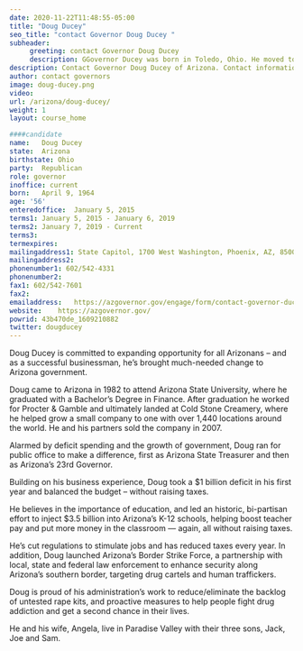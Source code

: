 ```yaml
---
date: 2020-11-22T11:48:55-05:00
title: "Doug Ducey"
seo_title: "contact Governor Doug Ducey "
subheader:
     greeting: contact Governor Doug Ducey 
     description: GGovernor Ducey was born in Toledo, Ohio. He moved to Arizona in 1982 to attend Arizona State University, where he graduated with a Bachelor of Science in Finance. He and his wife, Angela, live in Paradise Valley with their three sons, Jack, Joe and Sam. He is Arizona’s 23rd governor. Elected in 2014, and re-elected in 2018, Governor Ducey applied his experience from a successful career in business to bring much-needed change to Arizona government. Committed to investing in public education, Governor Ducey led a historic and bipartisan effort to invest $3.5 billion into K-12 schools in his first year, injecting more dollars into Arizona’s classrooms. With a focus on teacher pay, the governor also successfully championed the passage of legislation to increase teacher pay 20 percent by 2020. Governor Ducey cut regulations and simplified taxes to stimulate job creation and economic growth. He also prioritized public safety, creating the Arizona Border Strike Force, a statewide, multi-agency effort to combat border-related crime.
description: Contact Governor Doug Ducey of Arizona. Contact information for Doug Ducey includes his email address, phone number, and mailing address.
author: contact governors
image: doug-ducey.png
video:
url: /arizona/doug-ducey/
weight: 1
layout: course_home

####candidate
name:	Doug Ducey
state:	Arizona
birthstate: Ohio
party:	Republican
role: governor
inoffice: current
born:	April 9, 1964
age: '56'
enteredoffice:	January 5, 2015
terms1: January 5, 2015 - January 6, 2019
terms2: January 7, 2019 - Current
terms3: 
termexpires:	
mailingaddress1: State Capitol, 1700 West Washington, Phoenix, AZ, 85007
mailingaddress2:		
phonenumber1: 602/542-4331
phonenumber2:	
fax1: 602/542-7601
fax2: 
emailaddress:	https://azgovernor.gov/engage/form/contact-governor-ducey
website:	https://azgovernor.gov/
powrid: 43b470de_1609210882
twitter: dougducey
---
```


Doug Ducey is committed to expanding opportunity for all Arizonans – and as a successful businessman, he’s brought much-needed change to Arizona government.

Doug came to Arizona in 1982 to attend Arizona State University, where he graduated with a Bachelor’s Degree in Finance. After graduation he worked for Procter & Gamble and ultimately landed at Cold Stone Creamery, where he helped grow a small company to one with over 1,440 locations around the world. He and his partners sold the company in 2007.

Alarmed by deficit spending and the growth of government, Doug ran for public office to make a difference, first as Arizona State Treasurer and then as Arizona’s 23rd Governor.

Building on his business experience, Doug took a $1 billion deficit in his first year and balanced the budget – without raising taxes.

He believes in the importance of education, and led an historic, bi-partisan effort to inject $3.5 billion into Arizona’s K-12 schools, helping boost teacher pay and put more money in the classroom — again, all without raising taxes.

He’s cut regulations to stimulate jobs and has reduced taxes every year. In addition, Doug launched Arizona’s Border Strike Force, a partnership with local, state and federal law enforcement to enhance security along Arizona’s southern border, targeting drug cartels and human traffickers.

Doug is proud of his administration’s work to reduce/eliminate the backlog of untested rape kits, and proactive measures to help people fight drug addiction and get a second chance in their lives.

He and his wife, Angela, live in Paradise Valley with their three sons, Jack, Joe and Sam.

